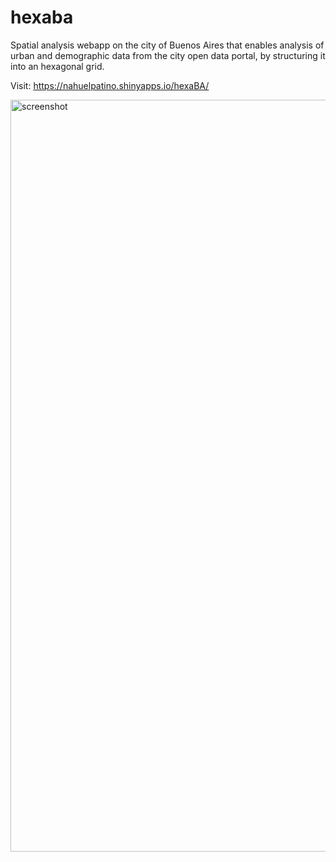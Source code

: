 # hexaba
Spatial analysis webapp on the city of Buenos Aires that enables analysis of urban and  demographic data from the city open data portal, by structuring it into an hexagonal grid.

Visit: https://nahuelpatino.shinyapps.io/hexaBA/

<img width="1203" alt="screenshot" src="https://github.com/nahuel89p/hexaba/assets/43617436/e0357510-a025-43d8-a81f-aec37310df28">
